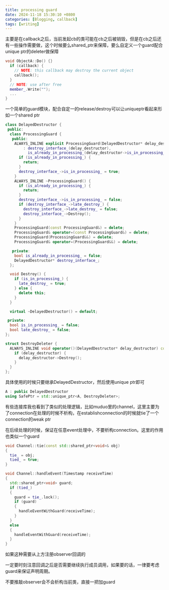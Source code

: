 ```yaml
---
title: processing guard
date: 2024-11-18 15:30:10 +0800
categories: [Blogging, callback]
tags: [writing]
---
```


主要是在callback之后，当前发起cb的类可能在cb之后被销毁，但是在cb之后还有一些操作需要做，这个时候要么shared_ptr来保障，要么自定义一个guard配合unique ptr的deleter做保障

```cpp
void ObjectA::Do() {}
  if (callback) {
    // NOTE: this callback may destroy the current object
    callback();
  }
  // NOTE: use after free
  member_.Write("");
  ...
}
```

一个简单的guard模块，配合自定一的release/destroy可以让uniqueptr看起来形如一个shared ptr

```cpp
class DelayedDestructor {
 public:
  class ProcessingGuard {
   public:
    ALWAYS_INLINE explicit ProcessingGuard(DelayedDestructor* delay_destructor)
        : destroy_interface_(delay_destructor),
          is_already_in_processing_(delay_destructor->is_in_processing_) {
      if (is_already_in_processing_) {
        return;
      }
      destroy_interface_->is_in_processing_ = true;
    }
    ALWAYS_INLINE ~ProcessingGuard() {
      if (is_already_in_processing_) {
        return;
      }
      destroy_interface_->is_in_processing_ = false;
      if (destroy_interface_->late_destroy_) {
        destroy_interface_->late_destroy_ = false;
        destroy_interface_->Destroy();
      }
    }
    ProcessingGuard(const ProcessingGuard&) = delete;
    ProcessingGuard& operator=(const ProcessingGuard&) = delete;
    ProcessingGuard(ProcessingGuard&&) = delete;
    ProcessingGuard& operator=(ProcessingGuard&&) = delete;

   private:
    bool is_already_in_processing_ = false;
    DelayedDestructor* destroy_interface_;
  };

  void Destroy() {
    if (is_in_processing_) {
      late_destroy_ = true;
    } else {
      delete this;
    }
  }

  virtual ~DelayedDestructor() = default;

 private:
  bool is_in_processing_ = false;
  bool late_destroy_ = false;
};

struct DestroyDeleter {
  ALWAYS_INLINE void operator()(DelayedDestructor* delay_destructor) const {
    if (delay_destructor) {
      delay_destructor->Destroy();
    }
  }
};
```

具体使用的时候只要继承DelayedDestructor，然后使用unique ptr即可

```cpp
A : public DelayedDestructor
using SafePtr = std::unique_ptr<A, DestroyDeleter>;
```

有些连接库我也看到了类似的处理逻辑，比如muduo里的channel，这里主要为了connection在处理的时候不析构，在establishconnection的时候就tie了一个connection的weak ptr

在后续处理的时候，保证在任意event处理中，不要析构connection。这里的作用也类似一个guard

```cpp
void Channel::tie(const std::shared_ptr<void>& obj)
{
  tie_ = obj;
  tied_ = true;
}

void Channel::handleEvent(Timestamp receiveTime)
{
  std::shared_ptr<void> guard;
  if (tied_)
  {
    guard = tie_.lock();
    if (guard)
    {
      handleEventWithGuard(receiveTime);
    }
  }
  else
  {
    handleEventWithGuard(receiveTime);
  }
}
```

如果这种需要从上方注册observer回调的

一定要时刻注意回调之后是否需要继续执行成员调用，如果要的话，一律要考虑guard来保证声明周期。

不要推敲observer会不会析构当前类，直接一把加guard


